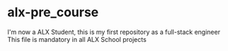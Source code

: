 # alx-pre_course
  I'm now a ALX Student, this is my first repository as a full-stack engineer
  This file is mandatory in all ALX School projects